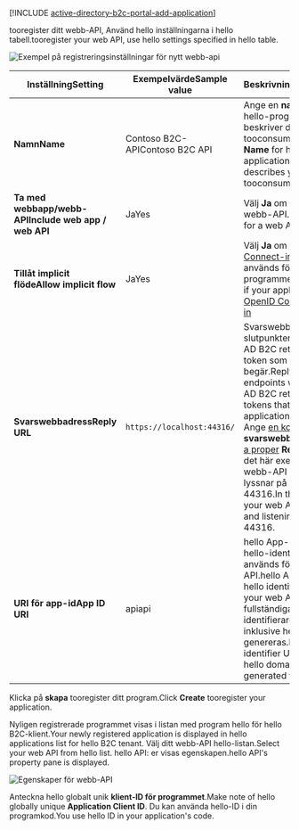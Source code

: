 [!INCLUDE [active-directory-b2c-portal-add-application](active-directory-b2c-portal-add-application.md)]

<span data-ttu-id="e218e-101">tooregister ditt webb-API, Använd hello inställningarna i hello tabell.</span><span class="sxs-lookup"><span data-stu-id="e218e-101">tooregister your web API, use hello settings specified in hello table.</span></span>

![Exempel på registreringsinställningar för nytt webb-api](./media/active-directory-b2c-register-web-api/b2c-new-web-api-settings.png)

| <span data-ttu-id="e218e-103">Inställning</span><span class="sxs-lookup"><span data-stu-id="e218e-103">Setting</span></span>      | <span data-ttu-id="e218e-104">Exempelvärde</span><span class="sxs-lookup"><span data-stu-id="e218e-104">Sample value</span></span>  | <span data-ttu-id="e218e-105">Beskrivning</span><span class="sxs-lookup"><span data-stu-id="e218e-105">Description</span></span>                                        |
| ------------ | ------- | -------------------------------------------------- |
| <span data-ttu-id="e218e-106">**Namn**</span><span class="sxs-lookup"><span data-stu-id="e218e-106">**Name**</span></span> | <span data-ttu-id="e218e-107">Contoso B2C-API</span><span class="sxs-lookup"><span data-stu-id="e218e-107">Contoso B2C API</span></span> | <span data-ttu-id="e218e-108">Ange en **namn** för hello-programmet som beskriver ditt API-tooconsumers.</span><span class="sxs-lookup"><span data-stu-id="e218e-108">Enter a **Name** for hello application that describes your API tooconsumers.</span></span> | 
| <span data-ttu-id="e218e-109">**Ta med webbapp/webb-API**</span><span class="sxs-lookup"><span data-stu-id="e218e-109">**Include web app / web API**</span></span> | <span data-ttu-id="e218e-110">Ja</span><span class="sxs-lookup"><span data-stu-id="e218e-110">Yes</span></span> | <span data-ttu-id="e218e-111">Välj **Ja** om det är ett webb-API.</span><span class="sxs-lookup"><span data-stu-id="e218e-111">Select **Yes** for a web API.</span></span> |
| <span data-ttu-id="e218e-112">**Tillåt implicit flöde**</span><span class="sxs-lookup"><span data-stu-id="e218e-112">**Allow implicit flow**</span></span> | <span data-ttu-id="e218e-113">Ja</span><span class="sxs-lookup"><span data-stu-id="e218e-113">Yes</span></span> | <span data-ttu-id="e218e-114">Välj **Ja** om [OpenID Connect-inloggning](../articles/active-directory-b2c/active-directory-b2c-reference-oidc.md) används för programmet</span><span class="sxs-lookup"><span data-stu-id="e218e-114">Select **Yes** if your application uses [OpenID Connect sign-in](../articles/active-directory-b2c/active-directory-b2c-reference-oidc.md)</span></span> |
| <span data-ttu-id="e218e-115">**Svarswebbadress**</span><span class="sxs-lookup"><span data-stu-id="e218e-115">**Reply URL**</span></span> | `https://localhost:44316/` | <span data-ttu-id="e218e-116">Svarswebbadresser är slutpunkter där Azure AD B2C returnerar de token som programmet begär.</span><span class="sxs-lookup"><span data-stu-id="e218e-116">Reply URLs are endpoints where Azure AD B2C returns any tokens that your application requests.</span></span> <span data-ttu-id="e218e-117">Ange [en korrekt](../articles/active-directory-b2c/active-directory-b2c-app-registration.md#choosing-a-web-app-or-api-reply-url) **svarswebbadress**.</span><span class="sxs-lookup"><span data-stu-id="e218e-117">Enter [a proper](../articles/active-directory-b2c/active-directory-b2c-app-registration.md#choosing-a-web-app-or-api-reply-url) **Reply URL**.</span></span> <span data-ttu-id="e218e-118">I det här exemplet är ditt webb-API lokalt och lyssnar på port 44316.</span><span class="sxs-lookup"><span data-stu-id="e218e-118">In this example, your web API is local and listening on port 44316.</span></span> |
| <span data-ttu-id="e218e-119">**URI för app-id**</span><span class="sxs-lookup"><span data-stu-id="e218e-119">**App ID URI**</span></span> | <span data-ttu-id="e218e-120">api</span><span class="sxs-lookup"><span data-stu-id="e218e-120">api</span></span> | <span data-ttu-id="e218e-121">hello App-ID URI är hello-identifierare som används för ditt webb-API.</span><span class="sxs-lookup"><span data-stu-id="e218e-121">hello App ID URI is hello identifier used for your web API.</span></span> <span data-ttu-id="e218e-122">Hej fullständiga identifieraren URI inklusive hello domän genereras.</span><span class="sxs-lookup"><span data-stu-id="e218e-122">hello full identifier URI including hello domain is generated for you.</span></span> |

<span data-ttu-id="e218e-123">Klicka på **skapa** tooregister ditt program.</span><span class="sxs-lookup"><span data-stu-id="e218e-123">Click **Create** tooregister your application.</span></span>

<span data-ttu-id="e218e-124">Nyligen registrerade programmet visas i listan med program hello för hello B2C-klient.</span><span class="sxs-lookup"><span data-stu-id="e218e-124">Your newly registered application is displayed in hello applications list for hello B2C tenant.</span></span> <span data-ttu-id="e218e-125">Välj ditt webb-API hello-listan.</span><span class="sxs-lookup"><span data-stu-id="e218e-125">Select your web API from hello list.</span></span> <span data-ttu-id="e218e-126">hello API: er visas egenskapen.</span><span class="sxs-lookup"><span data-stu-id="e218e-126">hello API's property pane is displayed.</span></span>

![Egenskaper för webb-API](./media/active-directory-b2c-register-web-api/b2c-web-api-properties.png)

<span data-ttu-id="e218e-128">Anteckna hello globalt unik **klient-ID för programmet**.</span><span class="sxs-lookup"><span data-stu-id="e218e-128">Make note of hello globally unique **Application Client ID**.</span></span> <span data-ttu-id="e218e-129">Du kan använda hello-ID i din programkod.</span><span class="sxs-lookup"><span data-stu-id="e218e-129">You use hello ID in your application's code.</span></span>

